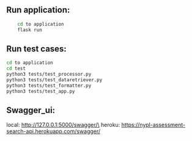 ## Run application:
```bash
    cd to application
    flask run
````

## Run test cases:
```bash
cd to application
cd test
python3 tests/test_processor.py
python3 tests/test_dataretriever.py
python3 tests/test_formatter.py
python3 tests/test_app.py
```

## Swagger_ui:
local: http://127.0.0.1:5000/swagger/\
heroku: https://nypl-assessment-search-api.herokuapp.com/swagger/
